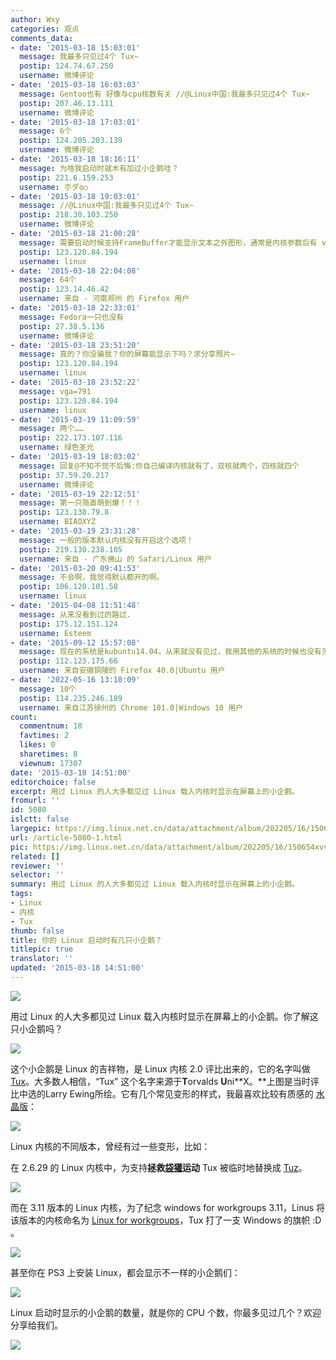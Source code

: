 ```yaml
---
author: Wxy
categories: 观点
comments_data:
- date: '2015-03-18 15:03:01'
  message: 我最多只见过4个 Tux~
  postip: 124.74.67.250
  username: 微博评论
- date: '2015-03-18 16:03:03'
  message: Gentoo也有 好像与cpu核数有关 //@Linux中国:我最多只见过4个 Tux~
  postip: 207.46.13.111
  username: 微博评论
- date: '2015-03-18 17:03:01'
  message: 6个
  postip: 124.205.203.139
  username: 微博评论
- date: '2015-03-18 18:16:11'
  message: 为啥我启动时就木有加过小企鹅哇？
  postip: 221.6.159.253
  username: 朩ダo○
- date: '2015-03-18 19:03:01'
  message: //@Linux中国:我最多只见过4个 Tux~
  postip: 218.30.103.250
  username: 微博评论
- date: '2015-03-18 21:00:28'
  message: 需要启动时候支持FrameBuffer才能显示文本之外图形，通常是内核参数后有 vga=791 之类的参数。
  postip: 123.120.84.194
  username: linux
- date: '2015-03-18 22:04:08'
  message: 64个
  postip: 123.14.46.42
  username: 来自 - 河南郑州 的 Firefox 用户
- date: '2015-03-18 22:33:01'
  message: Fedora一只也没有
  postip: 27.38.5.136
  username: 微博评论
- date: '2015-03-18 23:51:20'
  message: 真的？你没骗我？你的屏幕能显示下吗？求分享照片~
  postip: 123.120.84.194
  username: linux
- date: '2015-03-18 23:52:22'
  message: vga=791
  postip: 123.120.84.194
  username: linux
- date: '2015-03-19 11:09:59'
  message: 两个……
  postip: 222.173.107.116
  username: 绿色圣光
- date: '2015-03-19 18:03:02'
  message: 回复@不知不觉不后悔:你自己编译内核就有了，双核就两个，四核就四个
  postip: 37.59.20.217
  username: 微博评论
- date: '2015-03-19 22:12:51'
  message: 第一只简直萌到爆！！！
  postip: 123.138.79.8
  username: BIAOXYZ
- date: '2015-03-19 23:31:28'
  message: 一般的版本默认内核没有开启这个选项！
  postip: 219.130.238.105
  username: 来自 - 广东佛山 的 Safari/Linux 用户
- date: '2015-03-20 09:41:53'
  message: 不会啊，我觉得默认都开的啊。
  postip: 106.120.101.58
  username: linux
- date: '2015-04-08 11:51:48'
  message: 从来没看到过的路过.
  postip: 175.12.151.124
  username: Esteem
- date: '2015-09-12 15:57:08'
  message: 现在的系统是kubuntu14.04，从来就没有见过，我用其他的系统的时候也没有见过。
  postip: 112.123.175.66
  username: 来自安徽铜陵的 Firefox 40.0|Ubuntu 用户
- date: '2022-05-16 13:10:09'
  message: 10个
  postip: 114.235.246.189
  username: 来自江苏徐州的 Chrome 101.0|Windows 10 用户
count:
  commentnum: 18
  favtimes: 2
  likes: 0
  sharetimes: 8
  viewnum: 17307
date: '2015-03-18 14:51:00'
editorchoice: false
excerpt: 用过 Linux 的人大多都见过 Linux 载入内核时显示在屏幕上的小企鹅。
fromurl: ''
id: 5080
islctt: false
largepic: https://img.linux.net.cn/data/attachment/album/202205/16/150654xvvddc7xmcs7nycx.jpg
url: /article-5080-1.html
pic: https://img.linux.net.cn/data/attachment/album/202205/16/150654xvvddc7xmcs7nycx.jpg.thumb.jpg
related: []
reviewer: ''
selector: ''
summary: 用过 Linux 的人大多都见过 Linux 载入内核时显示在屏幕上的小企鹅。
tags:
- Linux
- 内核
- Tux
thumb: false
title: 你的 Linux 启动时有几只小企鹅？
titlepic: true
translator: ''
updated: '2015-03-18 14:51:00'
---
```


![](/data/attachment/album/202205/16/150654xvvddc7xmcs7nycx.jpg)


用过 Linux 的人大多都见过 Linux 载入内核时显示在屏幕上的小企鹅。你了解这只小企鹅吗？


![](/data/attachment/album/202205/16/151546u3wxxf3x33fxu3xx.png)


这个小企鹅是 Linux 的吉祥物，是 Linux 内核 2.0 评比出来的，它的名字叫做 [Tux](http://en.wikipedia.org/wiki/Tux)。大多数人相信，“Tux” 这个名字来源于**T**orvalds **U**ni**X。**上图是当时评比中选的Larry Ewing所绘。它有几个常见变形的样式，我最喜欢比较有质感的 [水晶版](http://en.wikipedia.org/wiki/File:NewTux.svg)：


![](/data/attachment/album/201503/18/143318yliqbymem1embelh.png)


Linux 内核的不同版本，曾经有过一些变形，比如：


在 2.6.29 的 Linux 内核中，为支持**拯救[袋獾](http://zh.wikipedia.org/wiki/%E8%A2%8B%E7%8D%BE "袋獾")运动** Tux 被临时地替换成 [Tuz](http://zh.wikipedia.org/wiki/Tuz "Tuz")。


![](/data/attachment/album/201503/18/143943h4ddc8ucf8ne7l05.png)


而在 3.11 版本的 Linux 内核，为了纪念 windows for workgroups 3.11，Linus 将该版本的内核命名为 [Linux for workgroups](http://linux.cn/article-1648-1.html)，Tux 打了一支 Windows 的旗帜 :D 。


![](/data/attachment/album/201503/18/144540megscsumsorkg8sd.jpg)


甚至你在 PS3 上安装 Linux，都会显示不一样的小企鹅们：


![](/data/attachment/album/201503/18/144834q1ptmuutomotb9y3.jpg)


Linux 启动时显示的小企鹅的数量，就是你的 CPU 个数，你最多见过几个？欢迎分享给我们。


![](/data/attachment/album/201503/18/144644g18mq1j0303j0j8h.png)